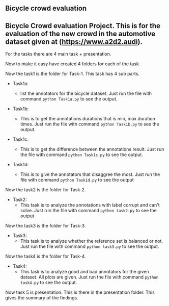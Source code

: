 ## Bicycle crowd evaluation ##

## Bicycle Crowd evaluation Project. This is for the evaluation of the new crowd in the automotive dataset given at (https://www.a2d2.audi). ##

For the tasks there are 4 main task + presentation. 

Now to make it easy have created 4 folders for each of the task. 

Now the task1 is the folder for Task-1. This task has 4 sub parts.
* Task1a: 
    - list the annotators for the bicycle dataset. Just run the file with command  `python Task1a.py` to see the output. 
    
* Task1b: 
    - This is to get the annotations durations that is min, max duration times. Just run the file with command  `python Task1b.py` to see the output. 
      
* Task1c: 
    - This is to get the difference between the annotations result. Just run the file with command  `python Task1c.py` to see the output. 
    
* Task1d: 
    - This is to give the annotators that disaggree the most. Just run the file with command  `python Task1d.py` to see the output
    
Now the task2 is the folder for Task-2. 

* Task2: 
   - This task is to analyze the annotations with label corrupt and can't solve. Just run the file with command  `python task2.py` to see the output

Now the task3 is the folder for Task-3. 

* Task3: 
   - This task is to analyze whether the reference set is balanced or not. Just run the file with command  `python task3.py` to see the output.
  
Now the task4 is the folder for Task-4. 
* Task4: 
   - This task is to analyze good and bad annotators for the given dataset. All plots are given. Just run the file with command  `python task4.py` to see the output.
  

Now task 5 is presentation. This is there in the presentation folder. This gives the summary of the findings. 
